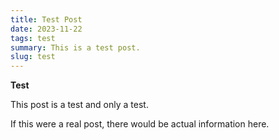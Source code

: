 ```yaml
---
title: Test Post
date: 2023-11-22
tags: test
summary: This is a test post.
slug: test
---
```


**Test**

This post is a test and only a test.

If this were a real post, there would be actual information here.
